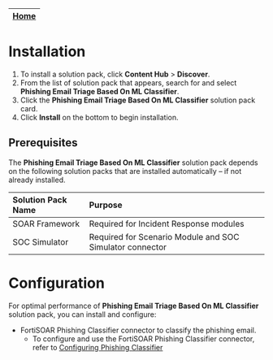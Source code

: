 | [Home](../README.md) | 
|----------------------| 

# Installation

1. To install a solution pack, click **Content Hub** > **Discover**.
2. From the list of solution pack that appears, search for and select **Phishing Email Triage Based On ML Classifier**.
3. Click the **Phishing Email Triage Based On ML Classifier** solution pack card.
4. Click **Install** on the bottom to begin installation.

## Prerequisites

The **Phishing Email Triage Based On ML Classifier** solution pack depends on the following solution packs that are installed automatically &ndash; if not already installed.

| Solution Pack Name | Purpose |
| :--------------------- | :--------------------------------------- |
| SOAR Framework         | Required for Incident Response modules   |
| SOC Simulator          | Required for Scenario Module and SOC Simulator connector |

# Configuration

For optimal performance of **Phishing Email Triage Based On ML Classifier** solution pack, you can install and configure:

* FortiSOAR Phishing Classifier connector to classify the phishing email.
  * To configure and use the FortiSOAR Phishing Classifier connector, refer to [Configuring Phishing Classifier](https://docs.fortinet.com/document/fortisoar/0.0.0/fortisoar-built-in-connectors/1/fortisoar-built-in-connectors#phishingClassifier)
